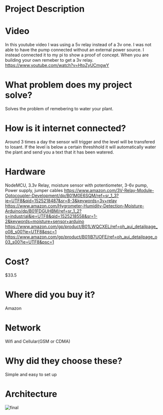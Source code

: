# Project Description
# Video
  In this youtube video I was using a 5v relay instead of a 3v one. I was not able to have the pump connected without an external power source. I instead connected it to my pi to show a proof of concept. When you are building your own remeber to get a 3v relay. 
https://www.youtube.com/watch?v=HtoZyUCmgwY
# What problem does my project solve?
  Solves the problem of remebering to water your plant.   
# How is it internet connected?
  Around 3 times a day the sensor will trigger and the level will be transfered to losant. If the level is below a certain threshhold
  it will automatically water the plant and send you a text that it has been watered. 
# Hardware
  NodeMCU, 3.3v Relay, moisture sensor with potentiometer, 3-6v pump, Power supply, jumper cables
  https://www.amazon.com/3V-Relay-Module-Optocoupler-Development/dp/B01M0E6SQM/ref=sr_1_3?ie=UTF8&qid=1525218487&sr=8-3&keywords=3v+relay
  https://www.amazon.com/Hygrometer-Humidity-Detection-Moisture-Arduino/dp/B01FDGUHBM/ref=sr_1_2?s=industrial&ie=UTF8&qid=1525218558&sr=1-2&keywords=moisture+sensor+arduino
  https://www.amazon.com/gp/product/B01LWQCXEL/ref=oh_aui_detailpage_o08_s00?ie=UTF8&psc=1
  https://www.amazon.com/gp/product/B01IB7UOFE/ref=oh_aui_detailpage_o03_s00?ie=UTF8&psc=1

# Cost?
$33.5
# Where did you buy it?
Amazon
# Network
Wifi and Cellular(GSM or CDMA)
# Why did they choose these?
Simple and easy to set up
# Architecture
![final](https://user-images.githubusercontent.com/14096879/39499697-9f3b03a4-4d7d-11e8-8958-a1dd1df3b870.png)
